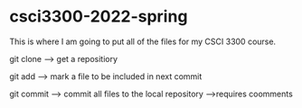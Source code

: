 # csci3300-2022-spring

This is where I am going to put all of the files for my CSCI 3300 course.


git clone --> get a repositiory

git add --> mark a file to be included in next commit

git commit --> commit all files to the local repository
    -->requires coomments
